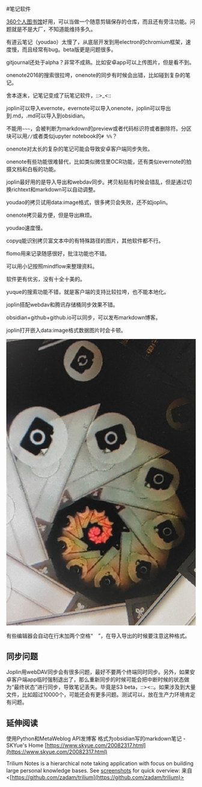 #笔记软件

[360个人图书馆](http://360doc.com)好用，可以当做一个随意剪辑保存的仓库，而且还有旁注功能。问题就是不是大厂，不知道能维持多久。

有道云笔记（youdao）太慢了，从底层开发到用electron的chromium框架，速度慢，而且经常有bug。beta版更是问题很多。

gitjournal还处于alpha？非常不成熟。比如安卓app可以上传图片，但是看不到。

onenote2016的搜索很拉垮，onenote的同步有时候会出错，比如碰到复杂的笔记。

舍本逐末，记笔记变成了玩笔记软件，::>_<::

joplin可以导入evernote，evernote可以导入onenote，joplin可以导出到.md，.md可以导入到obsidian。

不能用`~~~`，会被判断为markdown的preview或者代码标识符或者删除符。分区块可以用`//`或者类似jupyter notebook的`# %%`？

onenote对太长的复杂的笔记可能会导致安卓客户端同步失败。

onenote有些功能很难替代，比如类似微信里OCR功能，还有类似evernote的拍摄文档和白板的功能。

joplin最好用的是导入导出和webdav同步。拷贝粘贴有时候会错乱，但是通过切换richtext和markdown可以自动调整。

youdao的拷贝试用data:image格式，很多拷贝会失败，还不如joplin。

onenote拷贝最方便，但是导出麻烦。

youdao速度慢。

copyq能识别拷贝富文本中的有特殊路径的图片，其他软件都不行。

flomo用来记录随感很好，批注功能也不错。

可以用小记按照mindflow来整理资料。

软件更有优劣，没有十全十美的。

yuque的搜索功能不错，就是客户端的支持比较拉垮，也不能本地化。

joplin搭配webdav和腾讯存储桶同步效果不错。

obsidian+github+github.io可以同步，可以发布markdown博客。

joplin打开嵌入data:image格式数据图片时会卡顿。

![自指分形图](/images/mmexport1640057557456.jpg)

有些编辑器会自动在行末加两个空格“`  `”，在导入导出的时候要注意这种格式。

## 同步问题
Joplin用webDAV同步会有很多问题，最好不要两个终端同时同步。另外，如果安卓客户端app临时强制退出了，那么重新同步的时候可能会把中断时候的状态做为“最终状态”进行同步，导致笔记丢失。毕竟是S3 beta，::><::。如果涉及到大量文件，比如超过10000个，可能还会有更多问题。测试可以，放在生产力环境肯定有问题。

## 延伸阅读
使用Python和MetaWeblog API发博客 格式为obsidian写的markdown笔记 - SKYue's Home
[https://www.skyue.com/20082317.html](https://www.skyue.com/20082317.html)

Trilium Notes is a hierarchical note taking application with focus on building large personal knowledge bases. See [screenshots](https://github.com/zadam/trilium/wiki/Screenshot-tour) for quick overview:
来自 <[https://github.com/zadam/trilium](https://github.com/zadam/trilium)>

